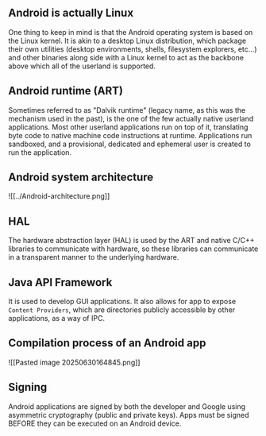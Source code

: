 ## Android is actually Linux

One thing to keep in mind is that the Android operating system is based on the Linux kernel. It is akin to a desktop Linux distribution, which package their own utilities (desktop environments, shells, filesystem explorers, etc...) and other binaries along side with a Linux kernel to act as the backbone above which all of the userland is supported.

## Android runtime (ART)

Sometimes referred to as "Dalvik runtime" (legacy name, as this was the mechanism used in the past), is the one of the few actually native userland applications. Most other userland applications run on top of it, translating byte code to native machine code instructions at runtime. Applications run sandboxed, and a provisional, dedicated and ephemeral user is created to run the application.

## Android system architecture

![[../Android-architecture.png]]

## HAL

The hardware abstraction layer (HAL) is used by the ART and native C/C++ libraries to communicate with hardware, so these libraries can communicate in a transparent manner to the underlying hardware.

## Java API Framework

It is used to develop GUI applications. It also allows  for app to expose `Content Providers`, which are directories publicly accessible by other applications, as a way of IPC.

## Compilation process of an Android app

![[Pasted image 20250630164845.png]]

## Signing

Android applications are signed by both the developer and Google using asymmetric cryptography (public and private keys). Apps must be signed BEFORE they can be executed on an Android device.
